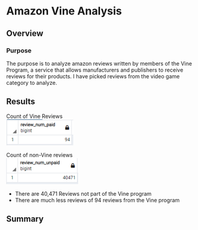 # Amazon Vine Analysis

## Overview

### Purpose
The purpose is to analyze amazon reviews written by members of the Vine Program, a service that allows manufacturers and publishers to receive reviews for their products. I have picked reviews from the video game category to analyze.

## Results
Count of Vine Reviews  
![Vine review count](Resources/Vine_count.PNG)

Count of non-Vine reviews  
![non-Vine review count](Resources/no_Vine_count.PNG)

* There are 40,471 Reviews not part of the Vine program
* There are much less reviews of 94 reviews from the Vine program


## Summary